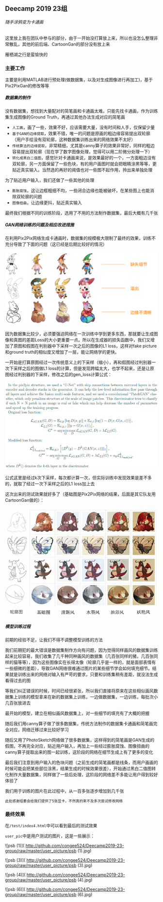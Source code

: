 ## Deecamp 2019 23组

###### 随手涂鸦变为卡通画

这里放上我在团队中参与的部分，由于一开始没打算放上来，所以也没怎么整理非常散乱，其他的前后端、CartoonGan的部分没有放上来

雁栖湖之行是蛮愉快的

### 主要工作

主要是利用MATLAB进行预处理(做数据集，以及对生成图像进行再加工)，基于Pix2PixGan的修改等等

##### 数据集的制作

没有数据集，想找到大量配对的简笔画和卡通画太难。只能先找卡通画，作为训练集生成图像的Ground Truth，再通过其他办法生成对应的简笔画

- `人工画`，画了一些，效果不好，应该需要大量，没有时间和人手，仅保留少量
- `基于GAN的边缘提取`，效果不错，唯一的问题是原画的粗边缘容易提出双轮廓（用户手绘没有双轮廓，这种数据集训练出来的网络效果不太好）
- `传统算法的边缘提取`，非常精细，尤其是canny算子的效果非常好，同样的粗边容易提出双轮廓（现在学了数字图像处理，觉得可以用二阶微分处理一下）
- `转化成黑白二值图`，感觉针对卡通画来说，是效果最好的一个，一方面粗边没有双轮廓，另一方面保留了一些色块，有的用户画图时就会把眼睛涂黑等等，更贴近真实输入。当然选的再好的阈值也对一些图不起作用，拎出来单独处理

为了贴近用户输入，我们还做了一些其他的处理

- `膨胀腐蚀`，这让边框粗细不均，一些闭合边缘也能被破坏，在某些图上也能消除双轮廓的问题
- `图像扭曲`，让边缘更抖，贴近真实输入

最终我们根据不同的训练阶段，选用了不用的方法制作数据集，最后大概有几千张



##### GAN网络训练的问题及相应改进措施

在利用Pix2Pix网络生成卡通画时，数据集的规模极大限制了最终的效果，训练不充分导致了下面的问题（这已经是后期比较好的情况）

![train_problem](http://github.com/congee524/Deecamp2019-23-group/raw/master/notes_image/train_problem.png)


因为数据集比较少，必须要强迫网络在一次训练中学到更多东西，那就要让生成图像和真图的差距Loss的大小更重要一点。所以在生成器的损失函数中，我们又增加了原图和假图在判别器中下采样一次之后的图像的L1 loss，这样对fake picture和ground truth的相似度又增加了一层，能让网络学的更快。

一开始是打算原图经过一次传统意义上的下采样（缩小），再和假图经过判别器一次下采样之后的图做L1 loss的计算，但是发现跨幅太大，也学不起来，还是让原图经过判别器的下采样，修改之后的gen_loss计算公式：

![gen_loss_function](http://github.com/congee524/Deecamp2019-23-group/raw/master/notes_image/gen_loss_function.png)

公式这里是经过k次下采样，每次都计算一次，但实际训练中发现效果是差不多的，就取了经过一次下采样之后的L1 loss加上去

这次出来的测试效果就好多了（基础图是Pix2Pix网络的结果，后面是其它队友用CartoonGan做的）：

![test_picture](
http://github.com/congee524/Deecamp2019-23-group/raw/master/notes_image/test_picture.jpg)



##### 模型训练过程

前期的经验不足，让我们不得不调整模型训练的方法

我们前期犯的最大错误是数据集制作方向有问题，因为觉得同样画风的数据集训练起来比较容易，我们收集了几千种同种画风的数据集（几百张同样的猪，几百张同样的猫等等），因为这些图像实在长得太像（轮廓几乎是一样的，就是面部表情有一些细微的差距），导致GAN网络很难通过图片的某些细节学会如何填充细节。结果就是训练出来的网络对输入有严苛的要求，只要和训练集稍有差距，就没法生成看得过去的图

等我们纠正错误的时候，时间已经很紧张，所以我们直接将原来在这些相似画风数据集上训练的模型拿来在新的数据集上训练，一边做数据集，一边训练，每批次小几百张放进去

最开始的模型，建立在相似画风数据集上，对一些细节的填充有了大概的把握

随后我们用canny算子做了很多数据集，传统方法制作的数据集卡通画和简笔画完全对应，网络迁移过来比较好学习

随后又用了PhotoSketch网络做了很多数据集，这样得到的简笔画是GAN生成的假图，不再完全对应，贴近用户输入，再加上一些经过膨胀腐蚀、图像扭曲的canny算子提取出来的图一起训练，这阶段的网络在细节生成上有了更多的变化

最后我们注意到用户输入的色块问题（之前生成的简笔画都是线条，而用户画画的时候可能会把某些部位涂黑，结果生成的时候效果很差），开始通过黑白二值图转化制作大量数据集，同样做了一些后处理，这阶段的网络差不多能让用户得到较好体验了

我们用于训练的图片在此过程中，从一百多张逐步增加到几千张

`此处感谢组委会给我们提供了5张显卡，不然真的来不及多次尝试修改网络`



### 最终效果

在`/test/index4.html`中可以看到最后的测试效果

`user_pic`中是用户测试的图片，这是一些展示：

![psb (1)](
http://github.com/congee524/Deecamp2019-23-group/raw/master/user_picture/psb (1).jpg)

![psb (3)](
http://github.com/congee524/Deecamp2019-23-group/raw/master/user_picture/psb (3).jpg)

![psb (4)](
http://github.com/congee524/Deecamp2019-23-group/raw/master/user_picture/psb (4).jpg)

![psb (6)](
http://github.com/congee524/Deecamp2019-23-group/raw/master/user_picture/psb (6).jpg)
